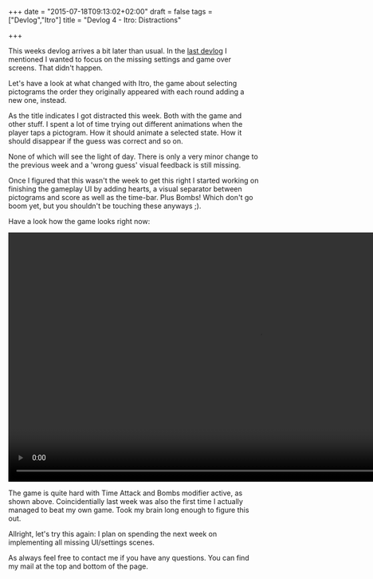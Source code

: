 +++
date = "2015-07-18T09:13:02+02:00"
draft = false
tags = ["Devlog","Itro"]
title = "Devlog 4 - Itro: Distractions"

+++

This weeks devlog arrives a bit later than usual. In the [last devlog](http://www.markusbodner.com/2015/07/07/devlog-3---itro-eye-candy-it/) I mentioned I wanted to focus on the missing settings and game over screens. That didn't happen.

Let's have a look at what changed with Itro, the game about selecting pictograms the order they originally appeared with each round adding a new one, instead.

As the title indicates I got distracted this week. Both with the game and other stuff. I spent a lot of time trying out different animations when the player taps a pictogram. How it should animate a selected state. How it should disappear if the guess was correct and so on. 

None of which will see the light of day. There is only a very minor change to the previous week and a 'wrong guess' visual feedback is still missing. 

Once I figured that this wasn't the week to get this right I started working on finishing the gameplay UI by adding hearts, a visual separator between pictograms and score as well as the time-bar. Plus Bombs! Which don't go boom yet, but you shouldn't be touching these anyways ;). 

Have a look how the game looks right now:

<video src="/media/videos/devlog4.mp4" autoplay loop height="500">
  Your browser does not support the <code>video</code> element. <a href="/media/videos/devlog4.mp4">Download it instead</a>.
</video>

The game is quite hard with Time Attack and Bombs modifier active, as shown above. Coincidentially last week was also the first time I actually managed to beat my own game. Took my brain long enough to figure this out.

Allright, let's try this again: I plan on spending the next week on implementing all missing UI/settings scenes. 

As always feel free to contact me if you have any questions. You can find my mail at the top and bottom of the page.